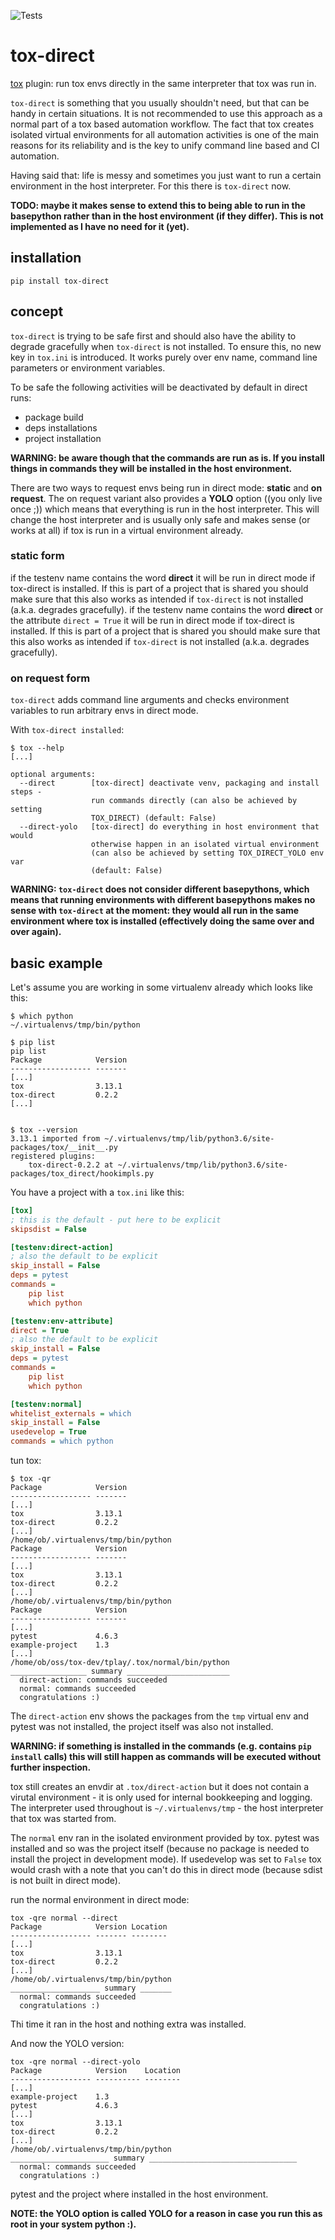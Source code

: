 ![Tests](https://github.com/obestwalter/tox-direct/workflows/Tests/badge.svg)

# tox-direct

[tox](https://tox.readthedocs.io) plugin: run tox envs directly in the same interpreter that tox was run in.

`tox-direct` is something that you usually shouldn't need, but that can be handy in certain situations. It is not recommended to use this approach as a normal part of a tox based automation workflow. The fact that tox creates isolated virtual environments for all automation activities is one of the main reasons for its reliability and is the key to unify command line based and CI automation. 

Having said that: life is messy and sometimes you just want to run a certain environment in the host interpreter. For this there is `tox-direct` now.

**TODO: maybe it makes sense to extend this to being able to run in the basepython rather than in the host environment (if they differ). This is not implemented as I have no need for it (yet).**

## installation

    pip install tox-direct

## concept

`tox-direct` is trying to be safe first and should also have the ability to degrade gracefully when `tox-direct` is not installed. To ensure this, no new key in `tox.ini` is introduced. It works purely over env name, command line parameters or environment variables.

To be safe the following activities will be deactivated by default in direct runs:

* package build
* deps installations
* project installation

**WARNING: be aware though that the commands are run as is. If you install things in commands they will be installed in the host environment.**

There are two ways to request envs being run in direct mode: **static** and **on request**. The on request variant also provides a **YOLO** option ((you only live once ;)) which means that everything is run in the host interpreter. This will change the host interpreter and is usually only safe and makes sense (or works at all) if tox is run in a virtual environment already.

### static form 
if the testenv name contains the word **direct** it will be run in direct mode if tox-direct is installed. If this is part of a project that is shared you should make sure that this also works as intended if `tox-direct` is not installed (a.k.a. degrades gracefully).
if the testenv name contains the word **direct** or the attribute `direct = True` it will be run in direct mode if tox-direct is installed. If this is part of a project that is shared you should make sure that this also works as intended if `tox-direct` is not installed (a.k.a. degrades gracefully).

### on request form 

`tox-direct` adds command line arguments and checks environment variables to run arbitrary envs in direct mode.

With `tox-direct installed`:

```text
$ tox --help
[...]

optional arguments:
  --direct        [tox-direct] deactivate venv, packaging and install steps - 
                  run commands directly (can also be achieved by setting
                  TOX_DIRECT) (default: False)
  --direct-yolo   [tox-direct] do everything in host environment that would
                  otherwise happen in an isolated virtual environment 
                  (can also be achieved by setting TOX_DIRECT_YOLO env var
                  (default: False)
```

**WARNING: `tox-direct` does not consider different basepythons, which means that running environments with different basepythons makes no sense with `tox-direct` at the moment: they would all run in the same environment where tox is installed (effectively doing the same over and over again).**

## basic example

Let's assume you are working in some virtualenv already which looks like this:

```text
$ which python
~/.virtualenvs/tmp/bin/python

$ pip list
pip list
Package            Version
------------------ -------
[...] 
tox                3.13.1 
tox-direct         0.2.2  
[...]  


$ tox --version
3.13.1 imported from ~/.virtualenvs/tmp/lib/python3.6/site-packages/tox/__init__.py
registered plugins:
    tox-direct-0.2.2 at ~/.virtualenvs/tmp/lib/python3.6/site-packages/tox_direct/hookimpls.py
```

You have a project with a `tox.ini` like this:

```ini
[tox]
; this is the default - put here to be explicit
skipsdist = False

[testenv:direct-action]
; also the default to be explicit
skip_install = False
deps = pytest
commands =
    pip list
    which python

[testenv:env-attribute]
direct = True
; also the default to be explicit
skip_install = False
deps = pytest
commands =
    pip list
    which python

[testenv:normal]
whitelist_externals = which
skip_install = False
usedevelop = True
commands = which python
```

tun tox:

```text
$ tox -qr
Package            Version
------------------ -------
[...] 
tox                3.13.1 
tox-direct         0.2.2  
[...]  
/home/ob/.virtualenvs/tmp/bin/python
Package            Version
------------------ -------
[...]
tox                3.13.1
tox-direct         0.2.2
[...]
/home/ob/.virtualenvs/tmp/bin/python
Package            Version
------------------ -------
[...]
pytest             4.6.3
example-project    1.3
[...]
/home/ob/oss/tox-dev/tplay/.tox/normal/bin/python
_________________ summary _______________________
  direct-action: commands succeeded
  normal: commands succeeded
  congratulations :)
```

The `direct-action` env shows the packages from the `tmp` virtual env and pytest was not installed, the project itself was also not installed.

**WARNING: if something is installed in the commands (e.g. contains `pip install` calls) this will still happen as commands will be executed without further inspection.**
 
tox still creates an envdir at `.tox/direct-action` but it does not contain a virutal environment - it is only used for internal bookkeeping and logging. The interpreter used throughout is `~/.virtualenvs/tmp` - the host interpreter that tox was started from.

The `normal` env ran in the isolated environment provided by tox. pytest was installed and so was the project itself (because no package is needed to install the project in development mode). If usedevelop was set to `False` tox would crash with a note that you can't do this in direct mode (because sdist is not built in direct mode). 

run the normal environment in direct mode:

```text
tox -qre normal --direct
Package            Version Location                           
------------------ ------- --------
[...]  
tox                3.13.1  
tox-direct         0.2.2 
[...]   
/home/ob/.virtualenvs/tmp/bin/python
____________________ summary _______
  normal: commands succeeded
  congratulations :)
```

Thi time it ran in the host and nothing extra was installed.

And now the YOLO version:

```text
tox -qre normal --direct-yolo
Package            Version    Location                           
------------------ ---------- --------
[...]   
example-project    1.3   
pytest             4.6.3      
[...]     
tox                3.13.1     
tox-direct         0.2.2
[...]      
/home/ob/.virtualenvs/tmp/bin/python
______________________ summary _________________________________
  normal: commands succeeded
  congratulations :)
```

pytest and the project where installed in the host environment.

**NOTE: the YOLO option is called YOLO for a reason in case you run this as root in your system python :).**
